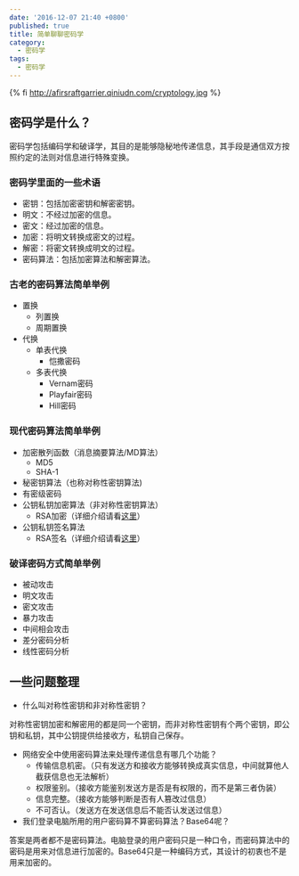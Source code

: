 ```yaml
---
date: '2016-12-07 21:40 +0800'
published: true
title: 简单聊聊密码学
category:
  - 密码学
tags:
  - 密码学
---
```

{% fi http://afirsraftgarrier.qiniudn.com/cryptology.jpg %}
## 密码学是什么？

密码学包括编码学和破译学，其目的是能够隐秘地传递信息，其手段是通信双方按照约定的法则对信息进行特殊变换。

### 密码学里面的一些术语

* 密钥：包括加密密钥和解密密钥。
* 明文：不经过加密的信息。
* 密文：经过加密的信息。
* 加密：将明文转换成密文的过程。
* 解密：将密文转换成明文的过程。
* 密码算法：包括加密算法和解密算法。

### 古老的密码算法简单举例

* 置换
	* 列置换
    * 周期置换
* 代换
	* 单表代换
    	* 恺撒密码
    * 多表代换
    	* Vernam密码
        * Playfair密码
        * Hill密码

### 现代密码算法简单举例

* 加密散列函数（消息摘要算法/MD算法）
	* MD5
    * SHA-1
* 秘密钥算法（也称对称性密钥算法)
* 有密级密码
* 公钥私钥加密算法（非对称性密钥算法）
	* RSA加密（详细介绍请看[这里](http://www.befuncool.com/2016/12/16/2016-12-16-cool-rsa)）
* 公钥私钥签名算法
	* RSA签名（详细介绍请看[这里](http://www.befuncool.com/2016/12/16/2016-12-16-cool-rsa)）
    
### 破译密码方式简单举例

* 被动攻击
* 明文攻击
* 密文攻击
* 暴力攻击
* 中间相会攻击
* 差分密码分析
* 线性密码分析

## 一些问题整理

* 什么叫对称性密钥和非对称性密钥？

对称性密钥加密和解密用的都是同一个密钥，而非对称性密钥有个两个密钥，即公钥和私钥，其中公钥提供给接收方，私钥自己保存。

* 网络安全中使用密码算法来处理传递信息有哪几个功能？
	* 传输信息机密。（只有发送方和接收方能够转换成真实信息，中间就算他人截获信息也无法解析）
    * 权限鉴别。（接收方能鉴别发送方是否是有权限的，而不是第三者伪装）
    * 信息完整。（接收方能够判断是否有人篡改过信息）
    * 不可否认。（发送方在发送信息后不能否认发送过信息）
* 我们登录电脑所用的用户密码算不算密码算法？Base64呢？

答案是两者都不是密码算法。电脑登录的用户密码只是一种口令，而密码算法中的密码是用来对信息进行加密的。Base64只是一种编码方式，其设计的初衷也不是用来加密的。



